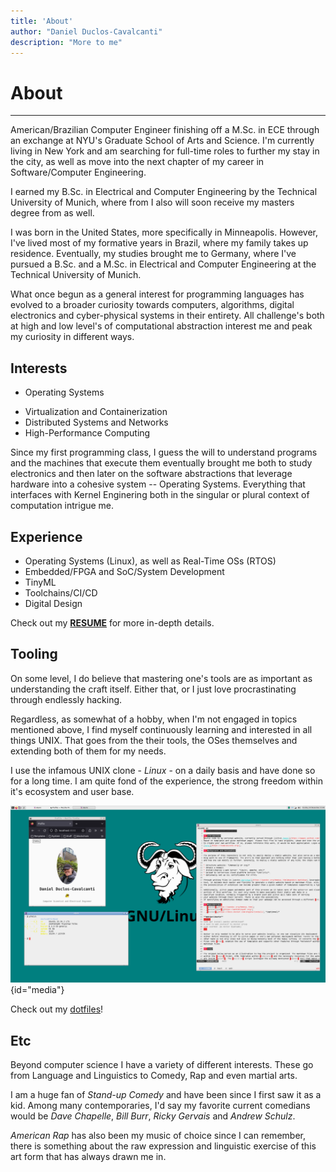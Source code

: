 ```yaml
---
title: 'About'
author: "Daniel Duclos-Cavalcanti"
description: "More to me"
---
```


# About
<hr />

American/Brazilian Computer Engineer finishing off a M.Sc. in ECE through an exchange at NYU's Graduate School of Arts and Science. I'm currently living in New York and am searching for full-time roles to further my stay in the city, as well as move into the next chapter of my career in Software/Computer Engineering.

I earned my B.Sc. in Electrical and Computer Engineering by the Technical University of Munich, where from I also will soon receive my masters degree from as well.

I was born in the United States, more specifically in Minneapolis. However, I've lived most of my formative years in Brazil, where my family takes up residence. Eventually, my studies brought me to Germany, where I've pursued a B.Sc. and a M.Sc. in Electrical and Computer Engineering at the Technical University of Munich.

What once begun as a general interest for programming languages has evolved to a broader curiosity towards computers, algorithms, digital electronics and cyber-physical systems in their entirety. All challenge's both at high and low level's of computational abstraction interest me and peak my curiosity in different ways.

## Interests

+ Operating Systems 
- Virtualization and Containerization
- Distributed Systems and Networks
- High-Performance Computing

Since my first programming class, I guess the will to understand programs and the machines that execute them 
eventually brought me both to study electronics and then later on the software abstractions that leverage 
hardware into a cohesive system -- Operating Systems. Everything that interfaces with Kernel Enginering 
both in the singular or plural context of computation intrigue me.

## Experience

+ Operating Systems (Linux), as well as Real-Time OSs (RTOS)
+ Embedded/FPGA and SoC/System Development
+ TinyML
+ Toolchains/CI/CD
+ Digital Design 

Check out my [__RESUME__](/resume) for more in-depth details.

## Tooling

On some level, I do believe that mastering one's tools are as important as understanding 
the craft itself. Either that, or I just love procrastinating through endlessly hacking.

Regardless, as somewhat of a hobby, when I'm not engaged in topics mentioned above, I find myself continuously learning and interested in all things UNIX. That goes from the their tools, the OSes themselves and 
extending both of them for my needs. 

I use the infamous UNIX clone - _Linux_ - on a daily basis and have done so for a long time. I am quite fond of the experience, the strong freedom within it's ecosystem and user base.

![](/assets/images/dotfiles.png){id="media"}

Check out my [dotfiles](https://www.github.com/duclos-cavalcanti/dotfiles)!

## Etc

Beyond computer science I have a variety of different interests. These go from Language and Linguistics to Comedy, Rap and even martial arts.

I am a huge fan of *Stand-up Comedy* and have been since I first saw it as a kid. Among many contemporaries, I'd say my favorite current comedians would be *Dave Chapelle*, *Bill Burr*, *Ricky Gervais* and *Andrew Schulz*.

*American Rap* has also been my music of choice since I can remember, there is something about the raw expression and linguistic exercise of this art form that has always drawn me in.

<!-- - Small but lion hearted -->
<!-- - Don't take my word, double check all of my flows -->
